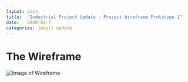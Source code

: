 ```yaml
---
layout: post
title:  "Industrial Project Update - Project Wireframe Prototype 1"
date:   2020-02-7
categories: jekyll update
---
```


# The Wireframe 

![Image of Wireframe]({{site.url}}/assets/images/pratik.png)

